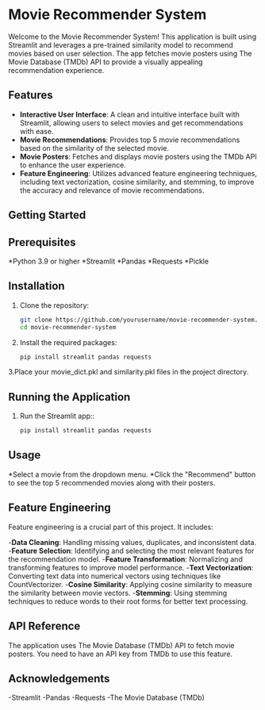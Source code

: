 # Movie Recommender System

Welcome to the Movie Recommender System! This application is built using Streamlit and leverages a pre-trained similarity model to recommend movies based on user selection. The app fetches movie posters using The Movie Database (TMDb) API to provide a visually appealing recommendation experience.

## Features

- **Interactive User Interface**: A clean and intuitive interface built with Streamlit, allowing users to select movies and get recommendations with ease.
- **Movie Recommendations**: Provides top 5 movie recommendations based on the similarity of the selected movie.
- **Movie Posters**: Fetches and displays movie posters using the TMDb API to enhance the user experience.
- **Feature Engineering**: Utilizes advanced feature engineering techniques, including text vectorization, cosine similarity, and stemming, to improve the accuracy and relevance of movie recommendations.

## Getting Started

## Prerequisites

 *Python 3.9 or higher
 *Streamlit
 *Pandas
 *Requests
 *Pickle

## Installation

1. Clone the repository:
   ```bash
   git clone https://github.com/yourusername/movie-recommender-system.git
   cd movie-recommender-system
2. Install the required packages:
   ```bash
   pip install streamlit pandas requests
3.Place your movie_dict.pkl and similarity.pkl files in the project directory.

## Running the Application
1. Run the Streamlit app::
   ```bash
   pip install streamlit pandas requests
   
## Usage

*Select a movie from the dropdown menu.
*Click the "Recommend" button to see the top 5 recommended movies along with their posters.

## Feature Engineering

Feature engineering is a crucial part of this project. It includes:

 -**Data Cleaning**: Handling missing values, duplicates, and inconsistent data.
 -**Feature Selection**: Identifying and selecting the most relevant features for the recommendation model.
 -**Feature Transformation**: Normalizing and transforming features to improve model performance.
 -**Text Vectorization**: Converting text data into numerical vectors using techniques like CountVectorizer.
 -**Cosine Similarity**: Applying cosine similarity to measure the similarity between movie vectors.
 -**Stemming**: Using stemming techniques to reduce words to their root forms for better text processing.

## API Reference

The application uses The Movie Database (TMDb) API to fetch movie posters.
You need to have an API key from TMDb to use this feature.

## Acknowledgements

-Streamlit
-Pandas
-Requests
-The Movie Database (TMDb)

